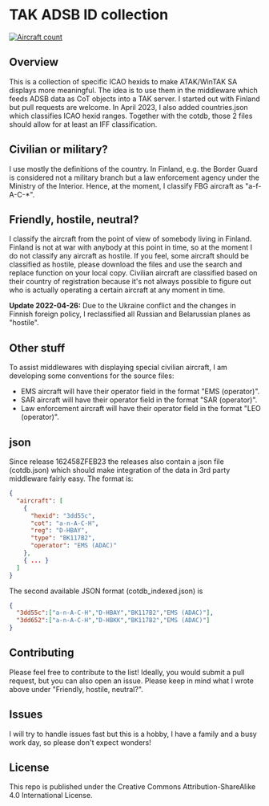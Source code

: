 # TAK ADSB ID collection

[![Aircraft count](https://img.shields.io/static/v1?label=Aircraft&message=3407&color=2ea44f)](https://github.com/sgofferj/TAK-ADSB-ID)
## Overview
This is a collection of specific ICAO hexids to make ATAK/WinTAK SA displays more meaningful. The idea is to use them in the middleware which feeds ADSB data as CoT objects into a TAK server.
I started out with Finland but pull requests are welcome.
In April 2023, I also added countries.json which classifies ICAO hexid ranges. Together with the cotdb, those 2 files should allow for at least an IFF classification.
## Civilian or military?
I use mostly the definitions of the country. In Finland, e.g. the Border Guard is considered not a military branch but a law enforcement agency under the Ministry of the Interior. Hence, at the moment, I classify FBG aircraft as "a-f-A-C-\*". 
## Friendly, hostile, neutral?
I classify the aircraft from the point of view of somebody living in Finland. Finland is not at war with anybody at this point in time, so at the moment I do not classify any aircraft as hostile. If you feel, some aircraft should be classified as hostile, please download the files and use the search and replace function on your local copy.
Civilian aircraft are classified based on their country of registration because it's not always possible to figure out who is actually operating a certain aircraft at any moment in time.

**Update 2022-04-26:** Due to the Ukraine conflict and the changes in Finnish foreign policy, I reclassified all Russian and Belarussian planes as "hostile".

## Other stuff
To assist middlewares with displaying special civilian aircraft, I am developing some conventions for the source files:
- EMS aircraft will have their operator field in the format "EMS (operator)".
- SAR aircraft will have their operator field in the format "SAR (operator)".
- Law enforcement aircraft will have their operator field in the format "LEO (operator)".
## json
Since release 162458ZFEB23 the releases also contain a json file (cotdb.json) which should make integration of the data in 3rd party middleware fairly easy. The format is:
```json
{
  "aircraft": [
    {
      "hexid": "3dd55c",
      "cot": "a-n-A-C-H",
      "reg": "D-HBAY",
      "type": "BK117B2",
      "operator": "EMS (ADAC)"
    },
    { ... }
  ]
}
```
The second available JSON format (cotdb_indexed.json) is
```json
{
  "3dd55c":["a-n-A-C-H","D-HBAY","BK117B2","EMS (ADAC)"],
  "3dd652":["a-n-A-C-H","D-HBKK","BK117B2","EMS (ADAC)"]
}

```
## Contributing
Please feel free to contribute to the list! Ideally, you would submit a pull request, but you can also open an issue. Please keep in mind what I wrote above under "Friendly, hostile, neutral?".
## Issues
I will try to handle issues fast but this is a hobby, I have a family and a busy work day, so please don't expect wonders!
## License
This repo is published under the Creative Commons Attribution-ShareAlike 4.0 International License.
